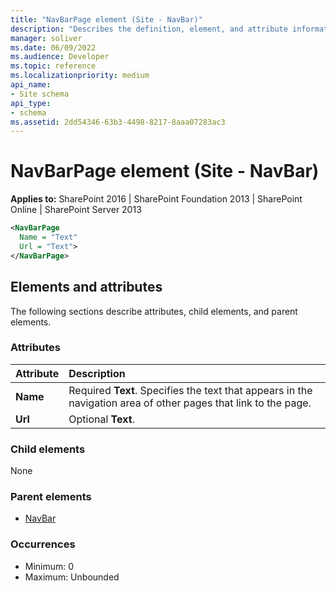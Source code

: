 ```yaml
---
title: "NavBarPage element (Site - NavBar)"
description: "Describes the definition, element, and attribute information for the NavBarPage element (Site - NavBar)."
manager: soliver
ms.date: 06/09/2022
ms.audience: Developer
ms.topic: reference
ms.localizationpriority: medium
api_name:
- Site schema
api_type:
- schema
ms.assetid: 2dd54346-63b3-4498-8217-8aaa07283ac3
---
```


# NavBarPage element (Site - NavBar)

**Applies to:** SharePoint 2016 | SharePoint Foundation 2013 | SharePoint Online | SharePoint Server 2013

```XML
<NavBarPage
  Name = "Text"
  Url = "Text">
</NavBarPage>
```

## Elements and attributes

The following sections describe attributes, child elements, and parent elements.

### Attributes

|**Attribute**|**Description**|
|:-----|:-----|
|**Name** <br/> |Required **Text**. Specifies the text that appears in the navigation area of other pages that link to the page.  <br/> |
|**Url** <br/> |Optional **Text**.  <br/> |

### Child elements

None

### Parent elements

- [NavBar](navbar-element-site.md)

### Occurrences

- Minimum: 0
- Maximum: Unbounded

<br/>
